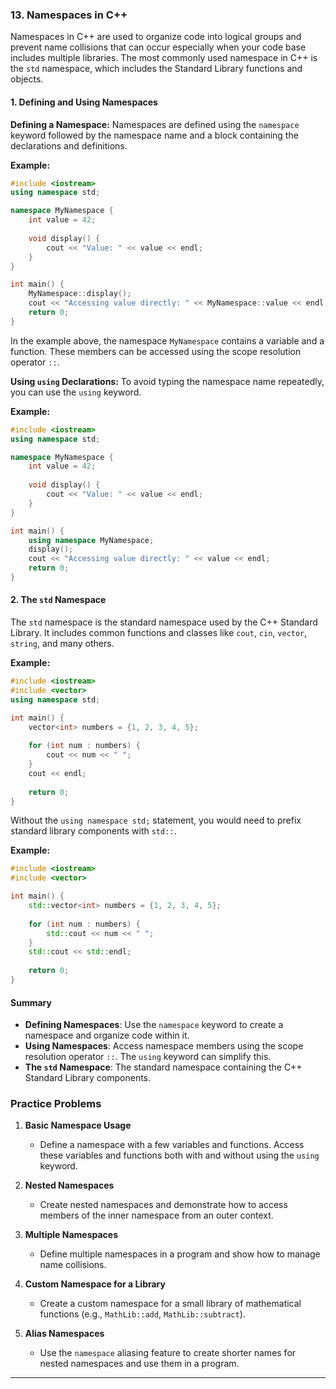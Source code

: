 ### 13. **Namespaces in C++**

Namespaces in C++ are used to organize code into logical groups and prevent name collisions that can occur especially when your code base includes multiple libraries. The most commonly used namespace in C++ is the `std` namespace, which includes the Standard Library functions and objects.

#### 1. **Defining and Using Namespaces**

**Defining a Namespace:**
Namespaces are defined using the `namespace` keyword followed by the namespace name and a block containing the declarations and definitions.

**Example:**
```cpp
#include <iostream>
using namespace std;

namespace MyNamespace {
    int value = 42;
    
    void display() {
        cout << "Value: " << value << endl;
    }
}

int main() {
    MyNamespace::display();
    cout << "Accessing value directly: " << MyNamespace::value << endl;
    return 0;
}
```

In the example above, the namespace `MyNamespace` contains a variable and a function. These members can be accessed using the scope resolution operator `::`.

**Using `using` Declarations:**
To avoid typing the namespace name repeatedly, you can use the `using` keyword.

**Example:**
```cpp
#include <iostream>
using namespace std;

namespace MyNamespace {
    int value = 42;
    
    void display() {
        cout << "Value: " << value << endl;
    }
}

int main() {
    using namespace MyNamespace;
    display();
    cout << "Accessing value directly: " << value << endl;
    return 0;
}
```

#### 2. **The `std` Namespace**

The `std` namespace is the standard namespace used by the C++ Standard Library. It includes common functions and classes like `cout`, `cin`, `vector`, `string`, and many others.

**Example:**
```cpp
#include <iostream>
#include <vector>
using namespace std;

int main() {
    vector<int> numbers = {1, 2, 3, 4, 5};
    
    for (int num : numbers) {
        cout << num << " ";
    }
    cout << endl;
    
    return 0;
}
```

Without the `using namespace std;` statement, you would need to prefix standard library components with `std::`.

**Example:**
```cpp
#include <iostream>
#include <vector>

int main() {
    std::vector<int> numbers = {1, 2, 3, 4, 5};
    
    for (int num : numbers) {
        std::cout << num << " ";
    }
    std::cout << std::endl;
    
    return 0;
}
```

#### Summary

- **Defining Namespaces**: Use the `namespace` keyword to create a namespace and organize code within it.
- **Using Namespaces**: Access namespace members using the scope resolution operator `::`. The `using` keyword can simplify this.
- **The `std` Namespace**: The standard namespace containing the C++ Standard Library components.

### Practice Problems

1. **Basic Namespace Usage**
   - Define a namespace with a few variables and functions. Access these variables and functions both with and without using the `using` keyword.

2. **Nested Namespaces**
   - Create nested namespaces and demonstrate how to access members of the inner namespace from an outer context.

3. **Multiple Namespaces**
   - Define multiple namespaces in a program and show how to manage name collisions.

4. **Custom Namespace for a Library**
   - Create a custom namespace for a small library of mathematical functions (e.g., `MathLib::add`, `MathLib::subtract`).

5. **Alias Namespaces**
   - Use the `namespace` aliasing feature to create shorter names for nested namespaces and use them in a program.

---